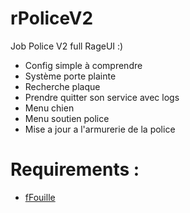 # rPoliceV2

Job Police V2 full RageUI :)

- Config simple à comprendre
- Système porte plainte
- Recherche plaque
- Prendre quitter son service avec logs
- Menu chien
- Menu soutien police
- Mise a jour a l'armurerie de la police

# Requirements :

- [fFouille](https://github.com/fellow25/fFouille)
